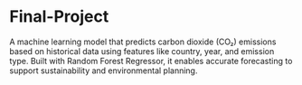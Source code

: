 # Final-Project
A machine learning model that predicts carbon dioxide (CO₂) emissions based on historical data using features like country, year, and emission type. Built with Random Forest Regressor, it enables accurate forecasting to support sustainability and environmental planning.
